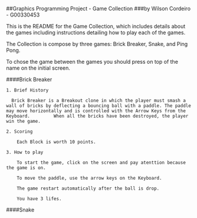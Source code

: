 ##Graphics Programming Project - Game Collection
###by Wilson Cordeiro - G00330453

This is the README for the Game Collection, which includes details about the games including instructions detailing how to play each of the games.

The Collection is compose by three games: Brick Breaker, Snake, and Ping Pong.

To chose the game between the games you should press on top of the name on the initial screen.

####Brick Breaker

    1. Brief History
    
      Brick Breaker is a Breakout clone in which the player must smash a wall of bricks by deflecting a bouncing ball with a paddle. The paddle may move horizontally and is controlled with the Arrow Keys from the Keyboard.         When all the bricks have been destroyed, the player win the game.
      
    2. Scoring
        
        Each Block is worth 10 points.
        
    3. How to play
    
        To start the game, click on the screen and pay atenttion because the game is on.
        
        To move the paddle, use the arrow keys on the Keyboard.
        
        The game restart automatically after the ball is drop.
        
        You have 3 lifes.
        
####Snake
    

        
        

